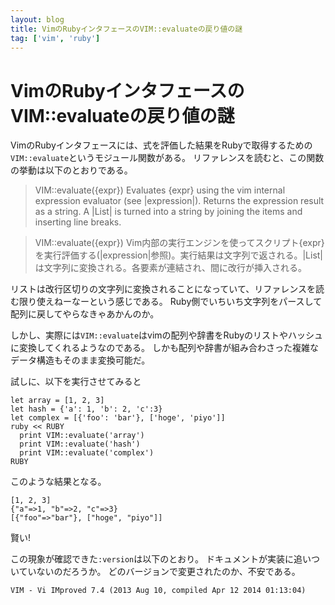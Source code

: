 ```yaml
---
layout: blog
title: VimのRubyインタフェースのVIM::evaluateの戻り値の謎
tag: ['vim', 'ruby']
---
```


# VimのRubyインタフェースのVIM::evaluateの戻り値の謎

VimのRubyインタフェースには、式を評価した結果をRubyで取得するための`VIM::evaluate`というモジュール関数がある。
リファレンスを読むと、この関数の挙動は以下のとおりである。

>VIM::evaluate({expr})
>Evaluates {expr} using the vim internal expression evaluator (see |expression|). Returns the expression result as a string. A |List| is turned into a string by joining the items and inserting line breaks.

>VIM::evaluate({expr})
>Vim内部の実行エンジンを使ってスクリプト{expr}を実行評価する(|expression|参照)。実行結果は文字列で返される。|List|は文字列に変換される。各要素が連結され、間に改行が挿入される。

リストは改行区切りの文字列に変換されることになっていて、リファレンスを読む限り使えねーなーという感じである。
Ruby側でいちいち文字列をパースして配列に戻してやらなきゃあかんのか。

しかし、実際には`VIM::evaluate`はvimの配列や辞書をRubyのリストやハッシュに変換してくれるようなのである。
しかも配列や辞書が組み合わさった複雑なデータ構造もそのまま変換可能だ。

試しに、以下を実行させてみると

~~~~
let array = [1, 2, 3]
let hash = {'a': 1, 'b': 2, 'c':3}
let complex = [{'foo': 'bar'}, ['hoge', 'piyo']]
ruby << RUBY
  print VIM::evaluate('array')
  print VIM::evaluate('hash')
  print VIM::evaluate('complex')
RUBY
~~~~

このような結果となる。

~~~~
[1, 2, 3]
{"a"=>1, "b"=>2, "c"=>3}
[{"foo"=>"bar"}, ["hoge", "piyo"]]
~~~~

賢い!

この現象が確認できた`:version`は以下のとおり。
ドキュメントが実装に追いついていないのだろうか。
どのバージョンで変更されたのか、不安である。

~~~~
VIM - Vi IMproved 7.4 (2013 Aug 10, compiled Apr 12 2014 01:13:04)
~~~~
